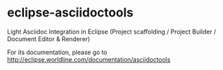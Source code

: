 # eclipse-asciidoctools
Light Asciidoc Integration in Eclipse (Project scaffolding / Project Builder / Document Editor &amp; Renderer)

For its documentation, please go to http://eclipse.worldline.com/documentation/asciidoctools
